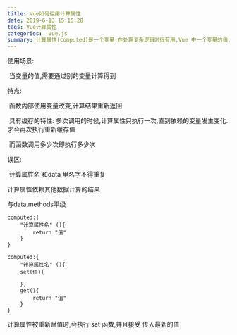 ```yaml
---
title: Vue如何运用计算属性
date: 2019-6-13 15:15:28
tags: Vue计算属性
categories:  Vue.js
summary: 计算属性(computed)是一个变量,在处理复杂逻辑时很有用,Vue 中一个变量的值,可以依赖另一个数据计算而来的结果
---
```


使用场景:

​	当变量的值,需要通过别的变量计算得到

特点:

​	函数内部使用变量改变,计算结果重新返回

​	具有缓存的特性: 多次调用的时候,计算属性只执行一次,直到依赖的变量发生变化.才会再次执行重新缓存值

​	而函数调用多少次即执行多少次

误区:

​	计算属性名 和data 里名字不得重复

计算属性依赖其他数据计算的结果

与data.methods平级

```
computed:{
    "计算属性名" (){
        return "值"
    }
}
```





```
computed:{
    "计算属性名" (){
    set(值){
        
    },
    get(){
        return "值"
    }
}
```

计算属性被重新赋值时,会执行 set 函数,并且接受 传入最新的值


